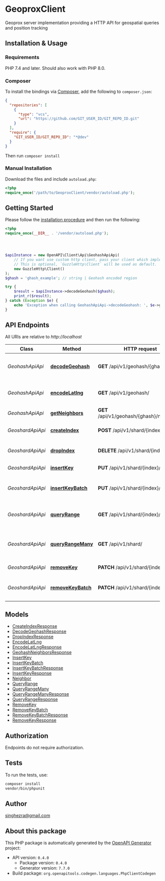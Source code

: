 # GeoproxClient

Geoprox server implementation providing a HTTP API for geospatial queries and position tracking


## Installation & Usage

### Requirements

PHP 7.4 and later.
Should also work with PHP 8.0.

### Composer

To install the bindings via [Composer](https://getcomposer.org/), add the following to `composer.json`:

```json
{
  "repositories": [
    {
      "type": "vcs",
      "url": "https://github.com/GIT_USER_ID/GIT_REPO_ID.git"
    }
  ],
  "require": {
    "GIT_USER_ID/GIT_REPO_ID": "*@dev"
  }
}
```

Then run `composer install`

### Manual Installation

Download the files and include `autoload.php`:

```php
<?php
require_once('/path/to/GeoproxClient/vendor/autoload.php');
```

## Getting Started

Please follow the [installation procedure](#installation--usage) and then run the following:

```php
<?php
require_once(__DIR__ . '/vendor/autoload.php');




$apiInstance = new OpenAPI\Client\Api\GeohashApiApi(
    // If you want use custom http client, pass your client which implements `GuzzleHttp\ClientInterface`.
    // This is optional, `GuzzleHttp\Client` will be used as default.
    new GuzzleHttp\Client()
);
$ghash = 'ghash_example'; // string | Geohash encoded region

try {
    $result = $apiInstance->decodeGeohash($ghash);
    print_r($result);
} catch (Exception $e) {
    echo 'Exception when calling GeohashApiApi->decodeGeohash: ', $e->getMessage(), PHP_EOL;
}

```

## API Endpoints

All URIs are relative to *http://localhost*

Class | Method | HTTP request | Description
------------ | ------------- | ------------- | -------------
*GeohashApiApi* | [**decodeGeohash**](docs/Api/GeohashApiApi.md#decodegeohash) | **GET** /api/v1/geohash/{ghash}/ | Decode geohash into coordinates.
*GeohashApiApi* | [**encodeLatlng**](docs/Api/GeohashApiApi.md#encodelatlng) | **GET** /api/v1/geohash/ | Encode coordinates into geohash
*GeohashApiApi* | [**getNeighbors**](docs/Api/GeohashApiApi.md#getneighbors) | **GET** /api/v1/geohash/{ghash}/neighbors/ | Neighboring regions
*GeoshardApiApi* | [**createIndex**](docs/Api/GeoshardApiApi.md#createindex) | **POST** /api/v1/shard/{index}/ | Create geospatial index
*GeoshardApiApi* | [**dropIndex**](docs/Api/GeoshardApiApi.md#dropindex) | **DELETE** /api/v1/shard/{index}/ | Deletes geospatial index
*GeoshardApiApi* | [**insertKey**](docs/Api/GeoshardApiApi.md#insertkey) | **PUT** /api/v1/shard/{index}/ | Insert key into index
*GeoshardApiApi* | [**insertKeyBatch**](docs/Api/GeoshardApiApi.md#insertkeybatch) | **PUT** /api/v1/shard/{index}/batch/ | Insert multiple keys into index
*GeoshardApiApi* | [**queryRange**](docs/Api/GeoshardApiApi.md#queryrange) | **GET** /api/v1/shard/{index}/ | Search index for objects nearby
*GeoshardApiApi* | [**queryRangeMany**](docs/Api/GeoshardApiApi.md#queryrangemany) | **GET** /api/v1/shard/ | Search multiple indices for objects nearby
*GeoshardApiApi* | [**removeKey**](docs/Api/GeoshardApiApi.md#removekey) | **PATCH** /api/v1/shard/{index}/ | Remove key from index
*GeoshardApiApi* | [**removeKeyBatch**](docs/Api/GeoshardApiApi.md#removekeybatch) | **PATCH** /api/v1/shard/{index}/batch/ | Remove multiple keys from index

## Models

- [CreateIndexResponse](docs/Model/CreateIndexResponse.md)
- [DecodeGeohashResponse](docs/Model/DecodeGeohashResponse.md)
- [DropIndexResponse](docs/Model/DropIndexResponse.md)
- [EncodeLatLng](docs/Model/EncodeLatLng.md)
- [EncodeLatLngResponse](docs/Model/EncodeLatLngResponse.md)
- [GeohashNeighborsResponse](docs/Model/GeohashNeighborsResponse.md)
- [InsertKey](docs/Model/InsertKey.md)
- [InsertKeyBatch](docs/Model/InsertKeyBatch.md)
- [InsertKeyBatchResponse](docs/Model/InsertKeyBatchResponse.md)
- [InsertKeyResponse](docs/Model/InsertKeyResponse.md)
- [Neighbor](docs/Model/Neighbor.md)
- [QueryRange](docs/Model/QueryRange.md)
- [QueryRangeMany](docs/Model/QueryRangeMany.md)
- [QueryRangeManyResponse](docs/Model/QueryRangeManyResponse.md)
- [QueryRangeResponse](docs/Model/QueryRangeResponse.md)
- [RemoveKey](docs/Model/RemoveKey.md)
- [RemoveKeyBatch](docs/Model/RemoveKeyBatch.md)
- [RemoveKeyBatchResponse](docs/Model/RemoveKeyBatchResponse.md)
- [RemoveKeyResponse](docs/Model/RemoveKeyResponse.md)

## Authorization
Endpoints do not require authorization.

## Tests

To run the tests, use:

```bash
composer install
vendor/bin/phpunit
```

## Author

singhezra@gmail.com

## About this package

This PHP package is automatically generated by the [OpenAPI Generator](https://openapi-generator.tech) project:

- API version: `0.4.0`
    - Package version: `0.4.0`
    - Generator version: `7.7.0`
- Build package: `org.openapitools.codegen.languages.PhpClientCodegen`
